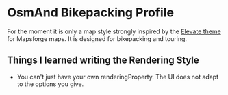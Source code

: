 # OsmAnd Bikepacking Profile

For the moment it is only a map style strongly inspired by the [Elevate theme](https://www.openandromaps.org/en/legend/elevate-mountain-hike-theme) for Mapsforge maps. It is designed for bikepacking and touring.

## Things I learned writing the Rendering Style

- You can't just have your own renderingProperty. The UI does not adapt to the options you give.
